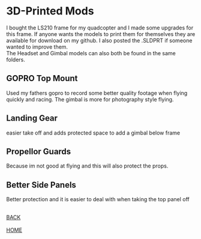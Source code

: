 
# 3D-Printed Mods
  I bought the LS210 frame for my quadcopter and I made some upgrades for
this frame. If anyone wants the models to print them for themselves
they are available for download on my github. I also posted the .SLDPRT if someone
wanted to improve them.
<br>  The Headset and Gimbal models can also both be found in the same folders.

## GOPRO Top Mount
Used my fathers gopro to record some better quality footage when flying quickly and racing.
The gimbal is more for photography style flying.

## Landing Gear
easier take off and adds protected space to add a gimbal below frame

## Propellor Guards
Because im not good at flying and this will also protect the props.

## Better Side Panels
Better protection and it is easier to deal with when taking the top panel off


<br><a href="http://mitchellstride.com/Quadcopter">BACK</a>  
<br><a href="http://mitchellstride.com/">HOME</a>
